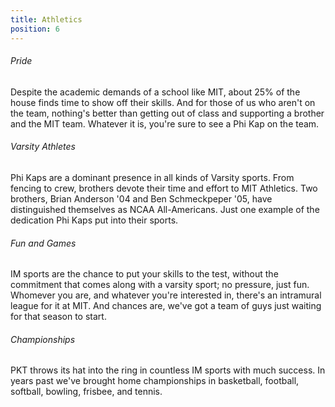 ```yaml
---
title: Athletics
position: 6
---
```

###### Pride

Despite the academic demands of a school like MIT, about 25% of the house finds time to show off their skills. And for those of us who aren't on the team, nothing's better than getting out of class and supporting a brother and the MIT team. Whatever it is, you're sure to see a Phi Kap on the team.

###### Varsity Athletes

Phi Kaps are a dominant presence in all kinds of Varsity sports. From fencing to crew, brothers devote their time and effort to MIT Athletics. Two brothers, Brian Anderson '04 and Ben Schmeckpeper '05, have distinguished themselves as NCAA All-Americans. Just one example of the dedication Phi Kaps put into their sports.

###### Fun and Games

IM sports are the chance to put your skills to the test, without the commitment that comes along with a varsity sport; no pressure, just fun. Whomever you are, and whatever you're interested in, there's an intramural league for it at MIT. And chances are, we've got a team of guys just waiting for that season to start.

###### Championships

PKT throws its hat into the ring in countless IM sports with much success. In years past we've brought home championships in basketball, football, softball, bowling, frisbee, and tennis.
